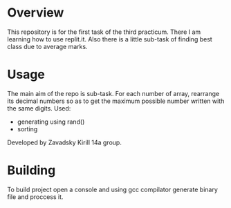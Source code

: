 # Overview

This repository is for the first task of the third practicum. There I am learning how to use replit.it. Also there is a little sub-task of finding best class due to average marks.

# Usage

The main aim of the repo is sub-task.  For each number of array, rearrange its decimal numbers so as to get the maximum possible number written with the same digits.
Used:
* generating using rand()
* sorting

Developed by Zavadsky Kirill 14a group.

# Building

To build project open a console and using gcc compilator generate binary file and proccess it.
